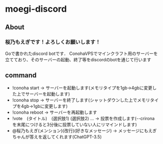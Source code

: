 # moegi-discord
## About
### 桜乃もえぎです！よろしくお願いします！

Goで書かれたdiscord botです．
ConohaVPSでマインクラフト用のサーバーを立てており、そのサーバーの起動、終了等をdiscordのbotを通じて行います

## command
- !conoha start -> サーバーを起動します(メモリタイプを1gb->4gbに変更した上でサーバーを起動します)
- !conoha stop -> サーバーを終了します(シャットダウンした上でメモリタイプを4gb->1gbに変更します)
- !conoha reboot -> サーバーを再起動します
- !vote　(タイトル)　(選択肢1) (選択肢2) ... -> 投票を作成します(--crirona を末尾につけると3分後に投票していない人にリマインドします)
- @桜乃もえぎ(メンション)(改行)(好きなメッセージ) -> メッセージにもえぎちゃんが答えを返してくれます(ChatGPT-3.5)
